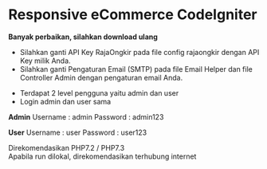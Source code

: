 # Responsive eCommerce CodeIgniter

<b>Banyak perbaikan, silahkan download ulang</b>

- Silahkan ganti API Key RajaOngkir pada file config rajaongkir dengan API Key milik Anda.
- Silahkan ganti Pengaturan Email (SMTP) pada file Email Helper dan file Controller Admin dengan pengaturan email Anda.
+ Terdapat 2 level pengguna yaitu admin dan user
+ Login admin dan user sama

<b>Admin</b>
Username : admin
Password : admin123

<b>User</b>
Username : user
Password : user123

Direkomendasikan PHP7.2 / PHP7.3 <br>
Apabila run dilokal, direkomendasikan terhubung internet

